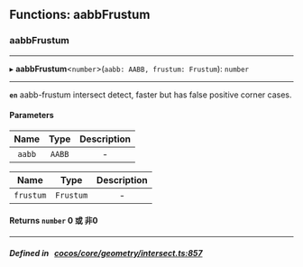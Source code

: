 ## Functions: aabbFrustum

### aabbFrustum


___
▸ **aabbFrustum**<`number`\>(`aabb: AABB, frustum: Frustum`): `number`
___



**`en`** 
aabb-frustum intersect detect, faster but has false positive corner cases.



#### Parameters

| Name | Type | Description |
| :------: | :------: | :------: |
| `aabb` | `AABB` | - |

| Name | Type | Description |
| :------: | :------: | :------: |
| `frustum` | `Frustum` | - |


#### Returns `number` 0 或 非0

___


##### Defined in &nbsp;   [cocos/core/geometry/intersect.ts:857](https://github.com/cocos-creator/engine/blob/c7bf6b8a9/cocos/core/geometry/intersect.ts#L857)&nbsp;
